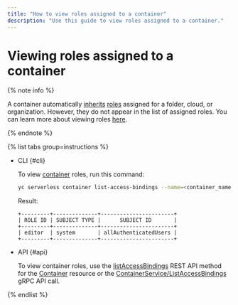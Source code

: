 ```yaml
---
title: "How to view roles assigned to a container"
description: "Use this guide to view roles assigned to a container."
---
```


# Viewing roles assigned to a container

{% note info %}

A container automatically [inherits](../security/index.md#roles-list) [roles](../../iam/concepts/access-control/index.md#inheritance) assigned for a folder, cloud, or organization. However, they do not appear in the list of assigned roles. You can learn more about viewing roles [here](../../iam/operations/roles/get-assigned-roles.md).

{% endnote %}

{% list tabs group=instructions %}

- CLI {#cli}

    To view [container](../concepts/container.md) roles, run this command:

    ```bash
    yc serverless container list-access-bindings --name=<container_name>
    ```

    Result:

    ```text
    +---------+--------------+-----------------------+
    | ROLE ID | SUBJECT TYPE |      SUBJECT ID       |
    +---------+--------------+-----------------------+
    | editor  | system       | allAuthenticatedUsers |
    +---------+--------------+-----------------------+
    ```

- API {#api}

  To view container roles, use the [listAccessBindings](../containers/api-ref/Container/listAccessBindings.md) REST API method for the [Container](../containers/api-ref/Container/index.md) resource or the [ContainerService/ListAccessBindings](../containers/api-ref/grpc/container_service.md#ListAccessBindings) gRPC API call.

{% endlist %}
